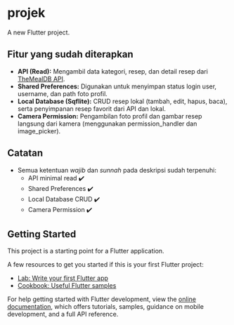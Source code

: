 # projek

A new Flutter project.

## Fitur yang sudah diterapkan

- **API (Read):** Mengambil data kategori, resep, dan detail resep dari [TheMealDB API](https://www.themealdb.com/api.php).
- **Shared Preferences:** Digunakan untuk menyimpan status login user, username, dan path foto profil.
- **Local Database (Sqflite):** CRUD resep lokal (tambah, edit, hapus, baca), serta penyimpanan resep favorit dari API dan lokal.
- **Camera Permission:** Pengambilan foto profil dan gambar resep langsung dari kamera (menggunakan permission_handler dan image_picker).

## Catatan

- Semua ketentuan *wajib* dan *sunnah* pada deskripsi sudah terpenuhi:
  - API minimal read ✔️
  - Shared Preferences ✔️
  - Local Database CRUD ✔️
  - Camera Permission ✔️

## Getting Started

This project is a starting point for a Flutter application.

A few resources to get you started if this is your first Flutter project:

- [Lab: Write your first Flutter app](https://docs.flutter.dev/get-started/codelab)
- [Cookbook: Useful Flutter samples](https://docs.flutter.dev/cookbook)

For help getting started with Flutter development, view the
[online documentation](https://docs.flutter.dev/), which offers tutorials,
samples, guidance on mobile development, and a full API reference.
